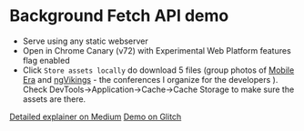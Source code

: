 Background Fetch API demo
=================

- Serve using any static webserver
- Open in Chrome Canary (v72) with Experimental Web Platform features flag enabled
- Click `Store assets locally` do download 5 files (group photos of [Mobile Era](https://mobileera.rocks) and [ngVikings](https://ngvikings.org) - the conferences I organize for the developers ). Check DevTools->Application->Cache->Cache Storage to make sure the assets are there.

[Detailed explainer on Medium](https://medium.com/@webmaxru/background-fetch-api-get-ready-to-use-it-69cca522cd8f)
[Demo on Glitch](https://background-fetch.glitch.me/)
